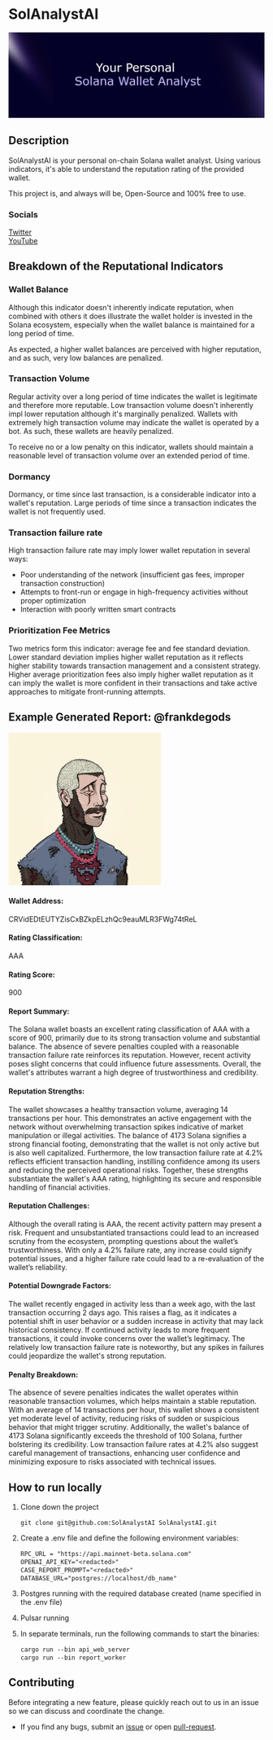  # SolAnalystAI

 ![image](images/banner-header.png)

## Description
SolAnalystAI is your personal on-chain Solana wallet analyst. Using various indicators, it's able to understand the reputation rating of the provided wallet.

This project is, and always will be, Open-Source and 100% free to use.

### Socials
[Twitter](https://x.com/SolAnalystAI)
<br>
[YouTube](https://www.youtube.com/@SolAnalystAI)

## Breakdown of the Reputational Indicators

### Wallet Balance
Although this indicator doesn't inherently indicate reputation, when combined with others it does illustrate the wallet holder is invested in the Solana ecosystem, especially when the wallet balance is maintained for a long period of time.

As expected, a higher wallet balances are perceived with higher reputation, and as such, very low balances are penalized.

### Transaction Volume
Regular activity over a long period of time indicates the wallet is legitimate and therefore more reputable. Low transaction volume doesn't inherently impl lower reputation although it's marginally penalized. Wallets with extremely high transaction volume may indicate the wallet is operated by a bot. As such, these wallets are heavily penalized.

To receive no or a low penalty on this indicator, wallets should maintain a reasonable level of transaction volume over an extended period of time. 

### Dormancy
Dormancy, or time since last transaction, is a considerable indicator into a wallet's reputation. Large periods of time since a transaction indicates the wallet is not frequently used.

### Transaction failure rate
High transaction failure rate may imply lower wallet reputation in several ways:
- Poor understanding of the network (insufficient gas fees, improper transaction construction)
- Attempts to front-run or engage in high-frequency activities without proper optimization
- Interaction with poorly written smart contracts

### Prioritization Fee Metrics
Two metrics form this indicator: average fee and fee standard deviation. Lower standard deviation implies higher wallet reputation as it reflects higher stability towards transaction management and a consistent strategy. Higher average prioritization fees also imply higher wallet reputation as it can imply the wallet is more confident in their transactions and take active approaches to mitigate front-running attempts.

## Example Generated Report: @frankdegods
<img src="images/frank.png" width="300">

#### Wallet Address:
CRVidEDtEUTYZisCxBZkpELzhQc9eauMLR3FWg74tReL

#### Rating Classification: 
AAA

#### Rating Score: 
900

#### Report Summary:
The Solana wallet boasts an excellent rating classification of AAA with a score of 900, primarily due to its strong transaction volume and substantial balance. The absence of severe penalties coupled with a reasonable transaction failure rate reinforces its reputation. However, recent activity poses slight concerns that could influence future assessments. Overall, the wallet's attributes warrant a high degree of trustworthiness and credibility.

#### Reputation Strengths:
The wallet showcases a healthy transaction volume, averaging 14 transactions per hour. This demonstrates an active engagement with the network without overwhelming transaction spikes indicative of market manipulation or illegal activities. The balance of 4173 Solana signifies a strong financial footing, demonstrating that the wallet is not only active but is also well capitalized. Furthermore, the low transaction failure rate at 4.2% reflects efficient transaction handling, instilling confidence among its users and reducing the perceived operational risks. Together, these strengths substantiate the wallet's AAA rating, highlighting its secure and responsible handling of financial activities.

#### Reputation Challenges:
Although the overall rating is AAA, the recent activity pattern may present a risk. Frequent and unsubstantiated transactions could lead to an increased scrutiny from the ecosystem, prompting questions about the wallet’s trustworthiness. With only a 4.2% failure rate, any increase could signify potential issues, and a higher failure rate could lead to a re-evaluation of the wallet’s reliability.

#### Potential Downgrade Factors:
The wallet recently engaged in activity less than a week ago, with the last transaction occurring 2 days ago. This raises a flag, as it indicates a potential shift in user behavior or a sudden increase in activity that may lack historical consistency. If continued activity leads to more frequent transactions, it could invoke concerns over the wallet’s legitimacy. The relatively low transaction failure rate is noteworthy, but any spikes in failures could jeopardize the wallet's strong reputation.

#### Penalty Breakdown:
The absence of severe penalties indicates the wallet operates within reasonable transaction volumes, which helps maintain a stable reputation. With an average of 14 transactions per hour, this wallet shows a consistent yet moderate level of activity, reducing risks of sudden or suspicious behavior that might trigger scrutiny. Additionally, the wallet's balance of 4173 Solana significantly exceeds the threshold of 100 Solana, further bolstering its credibility. Low transaction failure rates at 4.2% also suggest careful management of transactions, enhancing user confidence and minimizing exposure to risks associated with technical issues.

## How to run locally
1. Clone down the project
    ```console
    git clone git@github.com:SolAnalystAI SolAnalystAI.git
    ```
2. Create a .env file and define the following environment variables:
    ```
    RPC_URL = "https://api.mainnet-beta.solana.com"
    OPENAI_API_KEY="<redacted>"
    CASE_REPORT_PROMPT="<redacted>"
    DATABASE_URL="postgres://localhost/db_name"
    ```

3. Postgres running with the required database created (name specified in the .env file)
4. Pulsar running
5. In separate terminals, run the following commands to start the binaries:
    ```console
    cargo run --bin api_web_server
    cargo run --bin report_worker
    ```

## Contributing

Before integrating a new feature, please quickly reach out to us in an issue so we can discuss and coordinate the change.

- If you find any bugs, submit an [issue](../../issues) or open [pull-request](../../pulls).


